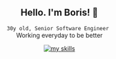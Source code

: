 <div align="center">
	<h2>Hello. I'm Boris! 🦇</h2>
	<p><code>30y old, Senior Software Engineer </code><br>Working everyday to be better</p>
	<p align="center">
		<a href="https://skillicons.dev">
			<img alt="my skills" src="https://skillicons.dev/icons?i=vscode,arduino,php,unity,ts,laravel,stackoverflow,sqlite,sass,regex,redis,react,py,powershell,ps,nodejs,npm,nextjs,mysql,mongodb,maven,ubuntu,linux,kotlin,js,java,tailwind,html,heroku,firebase,gradle,github,githubactions,git,gcp,express,eclipse,docker,bots,discord,deno,css,cloudflare,bootstrap,androidstudio" />
		</a>
	</p>
</div>
